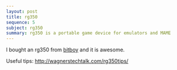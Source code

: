 ```yaml
---
layout: post
title: rg350 
sequence: 5
subject: rg350
summary: rg350 is a portable game device for emulators and MAME 
---
```


I bought an rg350 from [bitboy](https://bittboy.com) and it is awesome.

Useful tips: <http://wagnerstechtalk.com/rg350tips/>
